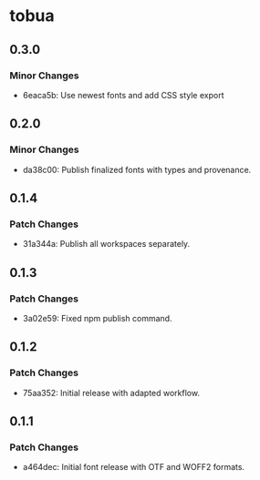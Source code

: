 # tobua

## 0.3.0

### Minor Changes

- 6eaca5b: Use newest fonts and add CSS style export

## 0.2.0

### Minor Changes

- da38c00: Publish finalized fonts with types and provenance.

## 0.1.4

### Patch Changes

- 31a344a: Publish all workspaces separately.

## 0.1.3

### Patch Changes

- 3a02e59: Fixed npm publish command.

## 0.1.2

### Patch Changes

- 75aa352: Initial release with adapted workflow.

## 0.1.1

### Patch Changes

- a464dec: Initial font release with OTF and WOFF2 formats.
